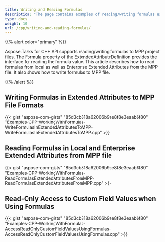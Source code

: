 ```yaml
---
title: Writing and Reading Formulas
description: "The page contains examples of reading/writing formulas used by Aspose.Tasks for C++ library for calculations."
type: docs
weight: 10
url: /cpp/writing-and-reading-formulas/
---
```


{{% alert color="primary" %}}

Aspose.Tasks for C++ API supports reading/writing formulas to MPP project files. The Formula property of the ExtendedAttributeDefinition provides the interface for reading the formula value. This article describes how to read formulas from local as well as Enterprise Extended Attributes from the MPP file. It also shows how to write formulas to MPP file.

{{% /alert %}}

## **Writing Formulas in Extended Attributes to MPP File Formats**

{{< gist "aspose-com-gists" "85d3cb818a62006b9ae8f8e3eaab6f80" "Examples-CPP-WorkingWithFormulas-WriteFormulasInExtendedAttributesToMPP-WriteFormulasInExtendedAttributesToMPP.cpp" >}}

## **Reading Formulas in Local and Enterprise Extended Attributes from MPP file**

{{< gist "aspose-com-gists" "85d3cb818a62006b9ae8f8e3eaab6f80" "Examples-CPP-WorkingWithFormulas-ReadFormulasExtendedAttributesFromMPP-ReadFormulasExtendedAttributesFromMPP.cpp" >}}

## **Read-Only Access to Custom Field Values when Using Formulas**

{{< gist "aspose-com-gists" "85d3cb818a62006b9ae8f8e3eaab6f80" "Examples-CPP-WorkingWithFormulas-AccessReadOnlyCustomFieldValuesUsingFormulas-AccessReadOnlyCustomFieldValuesUsingFormulas.cpp" >}}
